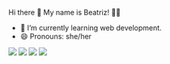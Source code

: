 Hi there 👋 
My name is Beatriz! :woman_technologist: 
- 🌱 I’m currently learning web development.
- 😄 Pronouns: she/her 



<div>
 	<a href="https://steamcommunity.com/id/zumbia/" target="_blank"><img src="https://img.shields.io/badge/Steam-000000.svg?style=for-the-badge&logo=Steam&logoColor=white" target="_blank"></a>
 <a href="https://letterboxd.com/zumbia/" target="_blank"><img src="https://img.shields.io/badge/Letterboxd-00D735.svg?style=for-the-badge&logo=Letterboxd&logoColor=white" target="_blank"></a> 
  <a href = "mailto:beatriz.evago@gmail.com"><img src="https://img.shields.io/badge/Gmail-EA4335.svg?style=for-the-badge&logo=Gmail&logoColor=white" target="_blank"></a>
  <a href="https://www.linkedin.com/in/beatriz-eduardo-vago/" target="_blank"><img src="https://img.shields.io/badge/-LinkedIn-%230077B5?style=for-the-badge&logo=linkedin&logoColor=white" target="_blank"></a> 
</div>
